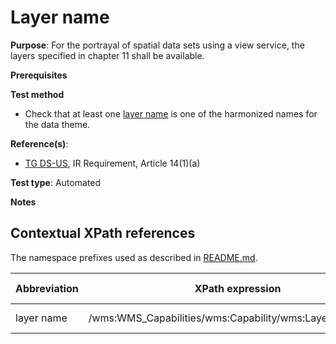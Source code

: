 # Layer name

**Purpose**: For the portrayal of spatial data sets using a view service, the layers specified in chapter 11 shall be available.

**Prerequisites**

**Test method**

* Check that at least one [layer name](#name) is one of the harmonized names for the data theme.

**Reference(s)**:

* [TG DS-US](./README.md#ref_TG_DS_US), IR Requirement, Article 14(1)(a)

**Test type**: Automated

**Notes**

## Contextual XPath references

The namespace prefixes used as described in [README.md](./README.md#namespaces).

Abbreviation                                     |  XPath expression												|  Parameter  value
------------------------------------------------ | ---------------------------------------------------------------	| ---------------------------------------------------------------
layer name <a name="name"></a> | /wms:WMS_Capabilities/wms:Capability/wms:Layer/wms:Name | ISO 19128
